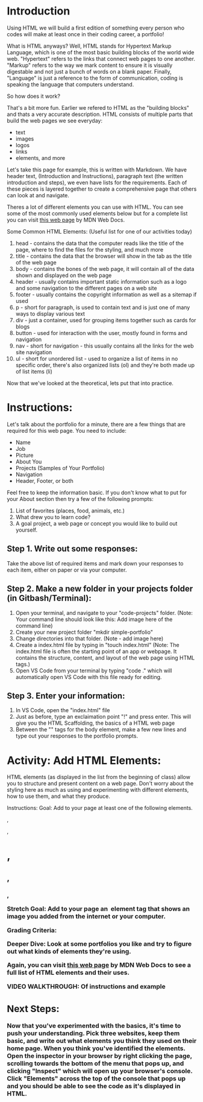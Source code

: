 # Introduction

Using HTML we will build a first edition of something every person who codes will make at least once in their coding career, a portfolio!

What is HTML anyways? Well, HTML stands for Hypertext Markup Language, which is one of the most basic building blocks of the world wide web. "Hypertext" refers to the links that connect web pages to one another. "Markup" refers to the way we mark content to ensure it is visually digestable and not just a bunch of words on a blank paper. Finally, "Language" is just a reference to the form of communication, coding is speaking the language that computers understand. 

So how does it work? 

That's a bit more fun. Earlier we refered to HTML as the "building blocks" and thats a very accurate description. HTML consists of multiple parts that build the web pages we see everyday:

- text  
- images
- logos
- links
- elements, and more

 Let's take this page for example, this is written with Markdown. We have header text, (Introduction and Instructions), paragraph text (the written introduction and steps), we even have lists for the requirements. Each of these pieces is layered together to create a comprehensive page that others can look at and navigate. 

Theres a lot of different elements you can use with HTML. You can see some of the most commonly used elements below but for a complete list you can visit [this web page](https://developer.mozilla.org/en-US/docs/Web/HTML/Element) by MDN Web Docs.

Some Common HTML Elements: (Useful list for one of our activities today)
  1. head - contains the data that the computer reads like the title of the page, where to find the files for the styling, and much more
  2. title - contains the data that the browser will show in the tab as the title of the web page
  3. body - contains the bones of the web page, it will contain all of the data shown and displayed on the web page
  4. header - usually contains important static information such as a logo and some navigation to the different pages on a web site
  5. footer - usually contains the copyright information as well as a sitemap if used
  6. p - short for paragraph, is used to contain text and is just one of many ways to display  various text
  7. div - just a container, used for grouping items together such as cards for blogs
  8. button - used for interaction with the user, mostly found in forms and navigation
  9. nav - short for navigation - this usually contains all the links for the web site navigation
  10. ul - short for unordered list - used to organize a list of items in no specific order, there's also organized lists (ol) and they're both made up of list items (li)

Now that we've looked at the theoretical, lets put that into practice.

# Instructions: 

Let's talk about the portfolio for a minute, there are a few things that are required for this web page. You need to include: 
  - Name
  - Job
  - Picture
  - About You
  - Projects (Samples of Your Portfolio)
  - Navigation
  - Header, Footer, or both

Feel free to keep the information basic. If you don't know what to put for your About section then try a few of the following prompts: 
  1. List of favorites (places, food, animals, etc.)
  2. What drew you to learn code?
  3. A goal project, a web page or concept you would like to build out yourself.

## Step 1. Write out some responses:

Take the above list of required items and mark down your responses to each item, either on paper or via your computer. 

## Step 2. Make a new folder in your projects folder (in Gitbash/Terminal): 

  1. Open your terminal, and navigate to your "code-projects" folder. 
  (Note: Your command line should look like this: Add image here of the command line)
  2. Create your new project folder "mkdir simple-portfolio"
  3. Change directories into that folder. 
  (Note - add image here)
  4. Create a index.html file by typing in "touch index.html"
  (Note: The index.html file is often the starting point of an app or webpage. It contains the structure, content, and layout of the web page using HTML tags.)
  5. Open VS Code from your terminal by typing "code ." which will automatically open VS Code with this file ready for editing.

## Step 3. Enter your information: 

  1. In VS Code, open the "index.html" file
  2. Just as before, type an exclaimation point "!" and press enter. This will give you the HTML Scaffolding, the basics of a HTML web page 
  3. Between the "<body>" tags for the body element, make a few new lines and type out your responses to the portfolio prompts. 

# Activity: Add HTML Elements: 
HTML elements (as displayed in the list from the beginning of class) allow you to structure and present content on a web page.  Don't worry about the styling here as much as using and experimenting with different elements, how to use them, and what they produce. 

Instructions:
Goal:  Add to your page at least one of the following elements.  <p>, <div>, <h1>, <h2>, <h3>, <footer>

Stretch Goal:  Add to your page an <img /> element tag that shows an image you added from the internet or your computer.

Grading Criteria: 

 Deeper Dive: Look at some portfolios you like and try to figure out what kinds of elements they're using.

 Again, you can visit [this web page](https://developer.mozilla.org/en-US/docs/Web/HTML/Element) by MDN Web Docs to see a full list of HTML elements and their uses. 

 VIDEO WALKTHROUGH: Of instructions and example

## Next Steps: 

Now that you've experimented with the basics, it's time to push your understanding. Pick three websites, keep them basic, and write out what elements you think they used on their home page. When you think you've identified the elements. Open the inspector in your browser by right clicking the page, scrolling towards the bottom of the menu that pops up, and clicking "Inspect" which will open up your browser's console. Click "Elements" across the top of the console that pops up and you should be able to see the code as it's displayed in HTML. 